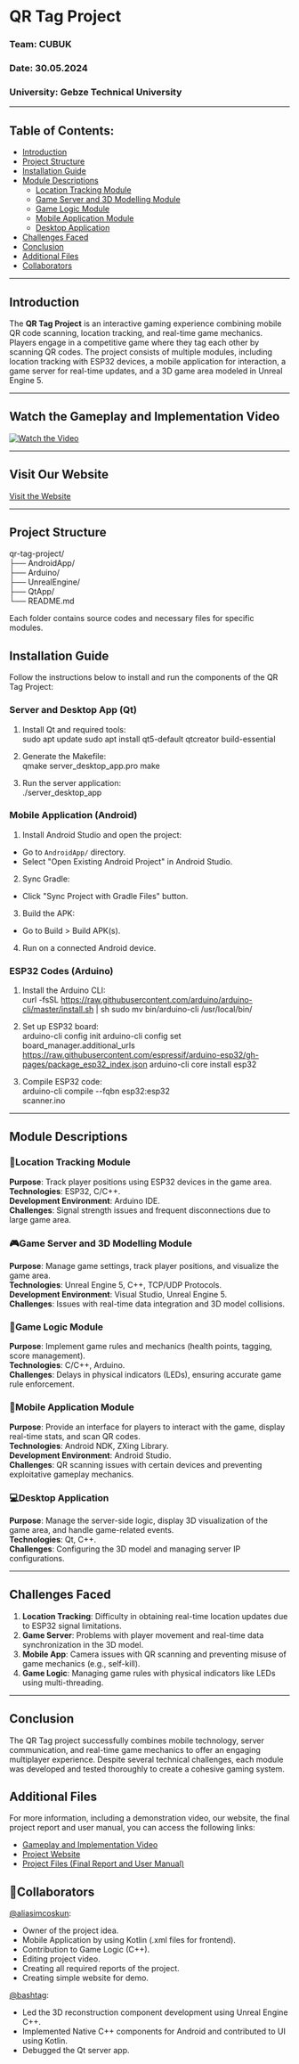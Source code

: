 # QR Tag Project

### Team: CUBUK  
### Date: 30.05.2024  
### University: Gebze Technical University  

---

## Table of Contents:
- [Introduction](#introduction)
- [Project Structure](#project-structure)
- [Installation Guide](#installation-guide)
- [Module Descriptions](#module-descriptions)
  - [Location Tracking Module](#location-tracking-module)
  - [Game Server and 3D Modelling Module](#game-server-and-3d-modelling-module)
  - [Game Logic Module](#game-logic-module)
  - [Mobile Application Module](#mobile-application-module)
  - [Desktop Application](#desktop-application)
- [Challenges Faced](#challenges-faced)
- [Conclusion](#conclusion)
- [Additional Files](#additional-files)
- [Collaborators](#collaborators)
---

## Introduction
The **QR Tag Project** is an interactive gaming experience combining mobile QR code scanning, location tracking, and real-time game mechanics. Players engage in a competitive game where they tag each other by scanning QR codes. The project consists of multiple modules, including location tracking with ESP32 devices, a mobile application for interaction, a game server for real-time updates, and a 3D game area modeled in Unreal Engine 5.

---

## **Watch the Gameplay and Implementation Video**
[![Watch the Video](https://img.youtube.com/vi/42vSmNZDn74/0.jpg)](https://youtu.be/42vSmNZDn74?si=aFr2VjpI9jUzaMdx)

---

## **Visit Our Website**
[Visit the Website](https://ardaardac.wixsite.com/my-site-3)

---

## Project Structure
qr-tag-project/\
├── AndroidApp/\
├── Arduino/\
├── UnrealEngine/\
├── QtApp/\
└── README.md

Each folder contains source codes and necessary files for specific modules.

## Installation Guide
Follow the instructions below to install and run the components of the QR Tag Project:

### Server and Desktop App (Qt)
1. Install Qt and required tools:\
sudo apt update sudo apt install qt5-default qtcreator build-essential

2. Generate the Makefile:\
qmake server_desktop_app.pro make

3. Run the server application:\
./server_desktop_app


### Mobile Application (Android)
1. Install Android Studio and open the project:
- Go to `AndroidApp/` directory.
- Select "Open Existing Android Project" in Android Studio.
2. Sync Gradle:
- Click "Sync Project with Gradle Files" button.
3. Build the APK:
- Go to Build > Build APK(s).
4. Run on a connected Android device.

### ESP32 Codes (Arduino)
1. Install the Arduino CLI:\
curl -fsSL https://raw.githubusercontent.com/arduino/arduino-cli/master/install.sh | sh sudo mv bin/arduino-cli /usr/local/bin/

2. Set up ESP32 board:\
arduino-cli config init arduino-cli config set board_manager.additional_urls https://raw.githubusercontent.com/espressif/arduino-esp32/gh-pages/package_esp32_index.json arduino-cli core install esp32

3. Compile ESP32 code:\
arduino-cli compile --fqbn esp32:esp32\
scanner.ino


---

## Module Descriptions

### 📍Location Tracking Module
**Purpose**: Track player positions using ESP32 devices in the game area.  
**Technologies**: ESP32, C/C++.  
**Development Environment**: Arduino IDE.  
**Challenges**: Signal strength issues and frequent disconnections due to large game area.  

### 🎮Game Server and 3D Modelling Module
**Purpose**: Manage game settings, track player positions, and visualize the game area.  
**Technologies**: Unreal Engine 5, C++, TCP/UDP Protocols.  
**Development Environment**: Visual Studio, Unreal Engine 5.  
**Challenges**: Issues with real-time data integration and 3D model collisions.

### 🧩Game Logic Module
**Purpose**: Implement game rules and mechanics (health points, tagging, score management).  
**Technologies**: C/C++, Arduino.  
**Challenges**: Delays in physical indicators (LEDs), ensuring accurate game rule enforcement.

### 📱Mobile Application Module
**Purpose**: Provide an interface for players to interact with the game, display real-time stats, and scan QR codes.  
**Technologies**: Android NDK, ZXing Library.  
**Development Environment**: Android Studio.  
**Challenges**: QR scanning issues with certain devices and preventing exploitative gameplay mechanics.

### 💻Desktop Application
**Purpose**: Manage the server-side logic, display 3D visualization of the game area, and handle game-related events.  
**Technologies**: Qt, C++.  
**Challenges**: Configuring the 3D model and managing server IP configurations.

---

## Challenges Faced
1. **Location Tracking**: Difficulty in obtaining real-time location updates due to ESP32 signal limitations.
2. **Game Server**: Problems with player movement and real-time data synchronization in the 3D model.
3. **Mobile App**: Camera issues with QR scanning and preventing misuse of game mechanics (e.g., self-kill).
4. **Game Logic**: Managing game rules with physical indicators like LEDs using multi-threading.

---

## Conclusion
The QR Tag project successfully combines mobile technology, server communication, and real-time game mechanics to offer an engaging multiplayer experience. Despite several technical challenges, each module was developed and tested thoroughly to create a cohesive gaming system.

## Additional Files
For more information, including a demonstration video, our website, the final project report and user manual, you can access the following links:
- [Gameplay and Implementation Video](https://youtu.be/42vSmNZDn74?si=aFr2VjpI9jUzaMdx)  
- [Project Website](https://ardaardac.wixsite.com/my-site-3)  
- [Project Files (Final Report and User Manual)](https://drive.google.com/drive/folders/17KQuRK2ZjIPfvACE4FMA6-GAQMbPVH46?usp=sharing)  

## 🤝Collaborators
[@aliasimcoskun](https://github.com/aliasimcoskun): 
- Owner of the project idea.
- Mobile Application by using Kotlin (.xml files for frontend).
- Contribution to Game Logic (C++).
- Editing project video.
- Creating all required reports of the project.
- Creating simple website for demo.

[@bashtag](https://github.com/bashtag):
- Led the 3D reconstruction component development using Unreal Engine C++.  
- Implemented Native C++ components for Android and contributed to UI using Kotlin.  
- Debugged the Qt server app. 

